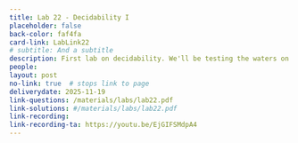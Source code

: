 ```yaml
---
title: Lab 22 - Decidability I
placeholder: false
back-color: faf4fa
card-link: LabLink22
# subtitle: And a subtitle
description: First lab on decidability. We'll be testing the waters on some simple problems provable using the standard reduction template. 
people:
layout: post
no-link: true  # stops link to page 
deliverydate: 2025-11-19
link-questions: /materials/labs/lab22.pdf
link-solutions: #/materials/labs/lab22.pdf
link-recording:
link-recording-ta: https://youtu.be/EjGIFSMdpA4
---
```










